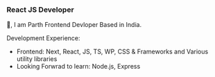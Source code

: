 ### React JS Developer
👋, I am Parth Frontend Devloper Based in India.

Development Experience:
- Frontend: Next, React, JS, TS, WP, CSS & Frameworks and Various utility libraries 
- Looking Forwrad to learn: Node.js, Express
